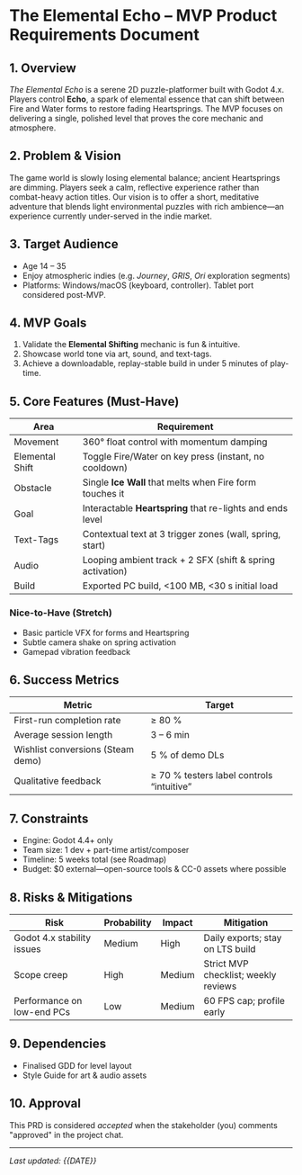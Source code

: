# The Elemental Echo – MVP Product Requirements Document

## 1. Overview
*The Elemental Echo* is a serene 2D puzzle-platformer built with Godot 4.x.  Players control **Echo**, a spark of elemental essence that can shift between Fire and Water forms to restore fading Heartsprings.  The MVP focuses on delivering a single, polished level that proves the core mechanic and atmosphere.

## 2. Problem & Vision
The game world is slowly losing elemental balance; ancient Heartsprings are dimming.  Players seek a calm, reflective experience rather than combat-heavy action titles.  Our vision is to offer a short, meditative adventure that blends light environmental puzzles with rich ambience—an experience currently under-served in the indie market.

## 3. Target Audience
* Age 14 – 35
* Enjoy atmospheric indies (e.g. *Journey*, *GRIS*, *Ori* exploration segments)
* Platforms: Windows/macOS (keyboard, controller).  Tablet port considered post-MVP.

## 4. MVP Goals
1. Validate the **Elemental Shifting** mechanic is fun & intuitive.
2. Showcase world tone via art, sound, and text-tags.
3. Achieve a downloadable, replay-stable build in under 5 minutes of play-time.

## 5. Core Features (Must-Have)
| Area | Requirement |
| --- | --- |
| Movement | 360° float control with momentum damping |
| Elemental Shift | Toggle Fire/Water on key press (instant, no cooldown) |
| Obstacle | Single **Ice Wall** that melts when Fire form touches it |
| Goal | Interactable **Heartspring** that re-lights and ends level |
| Text-Tags | Contextual text at 3 trigger zones (wall, spring, start) |
| Audio | Looping ambient track + 2 SFX (shift & spring activation) |
| Build | Exported PC build, <100 MB, <30 s initial load |

### Nice-to-Have (Stretch)
* Basic particle VFX for forms and Heartspring
* Subtle camera shake on spring activation
* Gamepad vibration feedback

## 6. Success Metrics
| Metric | Target |
| --- | --- |
| First-run completion rate | ≥ 80 % |
| Average session length | 3 – 6 min |
| Wishlist conversions (Steam demo) | 5 % of demo DLs |
| Qualitative feedback | ≥ 70 % testers label controls “intuitive” |

## 7. Constraints
* Engine: Godot 4.4+ only
* Team size: 1 dev + part-time artist/composer
* Timeline: 5 weeks total (see Roadmap)
* Budget: $0 external—open-source tools & CC-0 assets where possible

## 8. Risks & Mitigations
| Risk | Probability | Impact | Mitigation |
| --- | --- | --- | --- |
| Godot 4.x stability issues | Medium | High | Daily exports; stay on LTS build |
| Scope creep | High | Medium | Strict MVP checklist; weekly reviews |
| Performance on low-end PCs | Low | Medium | 60 FPS cap; profile early |

## 9. Dependencies
* Finalised GDD for level layout
* Style Guide for art & audio assets

## 10. Approval
This PRD is considered *accepted* when the stakeholder (you) comments "approved" in the project chat.

---
*Last updated: {{DATE}}* 